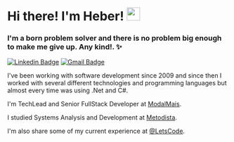 # Hi there! I'm Heber! <img src="https://raw.githubusercontent.com/tavareshenrique/tavareshenrique/master/gifs/Hi.gif" width="30px">

### I'm a born problem solver and there is no problem big enough to make me give up. Any kind!. :sparkles:

[![Linkedin Badge](https://img.shields.io/badge/-Heber%20Henrique-blue?style=flat-square&logo=Linkedin&logoColor=white&link=https://www.linkedin.com/in/heberhenrique/)](https://www.linkedin.com/in/heberhenrique/) [![Gmail Badge](https://img.shields.io/badge/-heberhenrique@gmail.com-c14438?style=flat-square&logo=Gmail&logoColor=white&link=mailto:heberhenrique@gmail.com)](mailto:ihenrits@gmail.com)

I've been working with software development since 2009 and since then I worked with several different
technologies and programming languages but almost every time was using .Net and C#.

I'm TechLead and Senior FullStack Developer at [ModalMais](https://www.modalmais.com.br/onboarding/).

I studied Systems Analysis and Development at [Metodista](https://metodista.br/graduacao-presencial/analise-e-desenvolvimento-de-sistemas/).

I'm also share some of my current experience at [@LetsCode](https://github.com/Letscode-br).
